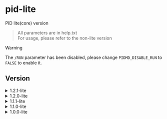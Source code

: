 # pid-lite
PID lite(core) version

> All parameters are in help.txt  
> For usage, please refer to the non-lite version

> [!WARNING]
> The `/RUN` parameter has been disabled, please change `PIDMD_DISABLE_RUN` to `FALSE` to enable it.

## Version
<details>
  <summary>1.2.1-lite</summary>
  
  > Fix bugs......  
</details>


<details>
  <summary>1.2.0-lite</summary>
  
  > Added `PIDMD_RELY_ON`, Conveniently set up the main monitoring program <br>
  > Added `%PIDMD_PRID%`, Easy to find PID <br>
</details>

<details>
  <summary>1.1.1-lite</summary>
  
  > Removed `/RUN` code <br>
  > Added `/HELP` <br>
  > Fix pid file <br>
</details>

<details>
  <summary>1.1.0-lite</summary>
  
  > Added `hideW.exe` `getpid.exe`<br>
  > Removed `hidecon.exe` `cpretpid.exe`<br>
</details>

<details>
  <summary>1.0.0-lite</summary>
  
  > PID lite version<br>
</details>
